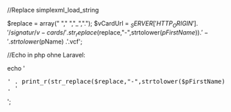 //Replace simplexml_load_string

$replace = array("  "," ","_",".");
$vCardUrl = $_SERVER['HTTP_ORIGIN'] . '/signatur/v-cards/' . str_replace($replace,"-",strtolower($pFirstName)) . '-' . strtolower($pName) .'.vcf';

//Echo in php ohne Laravel:

echo '<pre>' . print_r(str_replace($replace,"-",strtolower($pFirstName)), true) . '</pre>';
